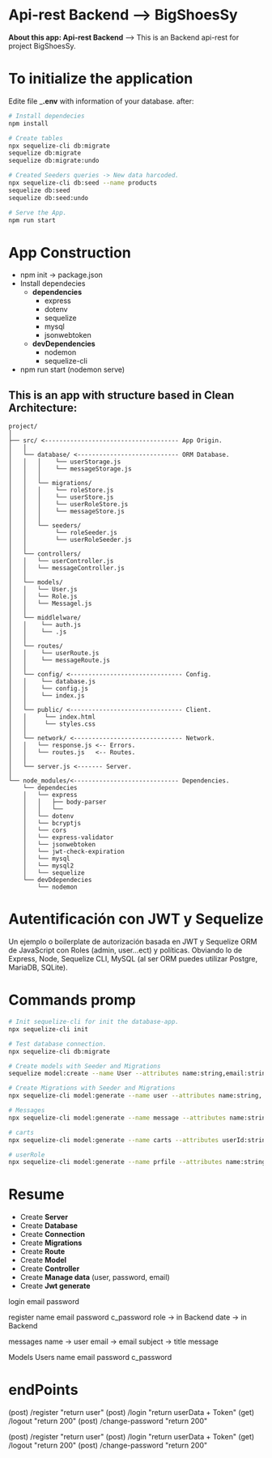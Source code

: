 # Api-rest Backend --> BigShoesSy

**About this app: Api-rest Backend** --> This is an Backend api-rest for project BigShoesSy.

# To initialize the application
Edite file ___.env__ with information of your database. after:
```bash
# Install dependecies
npm install

# Create tables
npx sequelize-cli db:migrate
sequelize db:migrate
sequelize db:migrate:undo

# Created Seeders queries -> New data harcoded.
npx sequelize-cli db:seed --name products
sequelize db:seed
sequelize db:seed:undo

# Serve the App.
npm run start

```

# App Construction
- npm init  -> package.json
- Install dependecies
  - **dependencies**
    - express
    - dotenv
    - sequelize
    - mysql
    - jsonwebtoken
  - **devDependencies**
    - nodemon
    - sequelize-cli
- npm run start (nodemon serve)

## This is an app with structure based in Clean Architecture:
    project/
    │
    ├── src/ <------------------------------------- App Origin.
    │   │
    │   └── database/ <---------------------------- ORM Database.
    │   │   │    └── userStorage.js
    │   │   │    └── messageStorage.js
    │   │   │
    │   │   └── migrations/
    │   │   │    └── roleStore.js
    │   │   │    └── userStore.js
    │   │   │    └── userRoleStore.js
    │   │   │    └── messageStore.js
    │   │   │
    │   │   └── seeders/
    │   │        └── roleSeeder.js
    │   │        └── userRoleSeeder.js
    │   │
    │   └── controllers/
    │   │   └── userController.js
    │   │   └── messageController.js
    │   │
    │   └── models/
    │   │   └── User.js
    │   │   └── Role.js
    │   │   └── Messagel.js
    │   │
    │   └── middlelware/
    │   │    └── auth.js
    │   │    └── .js
    │   │
    │   └── routes/
    │   │    └── userRoute.js
    │   │    └── messageRoute.js
    │   │
    │   └── config/ <------------------------------- Config.
    │   │    └── database.js
    │   │    └── config.js
    │   │    └── index.js
    │   │
    │   └── public/ <------------------------------- Client.
    │   │     └── index.html
    │   │     └── styles.css
    │   │
    │   └── network/ <------------------------------ Network.
    │   │   └── response.js <-- Errors.
    │   │   └── routes.js   <-- Routes.
    │   │
    │   └── server.js <------- Server.
    │
    └── node_modules/<----------------------------- Dependencies.
        └── dependecies
        │   └── express
        │   │   ├── body-parser
        │   │   └──
        │   └── dotenv
        │   └── bcryptjs
        │   └── cors
        │   └── express-validator
        │   └── jsonwebtoken
        │   └── jwt-check-expiration
        │   └── mysql
        │   └── mysql2
        │   └── sequelize
        └── devDdependecies
            └── nodemon

# Autentificación con JWT y Sequelize
Un ejemplo o boilerplate de autorización basada en JWT y Sequelize ORM de JavaScript con Roles (admin, user...ect) y políticas. Obviando lo de Express, Node, Sequelize CLI, MySQL (al ser ORM puedes utilizar Postgre, MariaDB, SQLite).

# Commands promp
```bash
# Init sequelize-cli for init the database-app.
npx sequelize-cli init

# Test database connection.
npx sequelize-cli db:migrate

# Create models with Seeder and Migrations
sequelize model:create --name User --attributes name:string,email:string

# Create Migrations with Seeder and Migrations
npx sequelize-cli model:generate --name user --attributes name:string, password:string, email:string

# Messages
npx sequelize-cli model:generate --name message --attributes name:string,email:string,subject:string,message:string

# carts
npx sequelize-cli model:generate --name carts --attributes userId:string,email:string,detailCartId:string,status:string

# userRole
npx sequelize-cli model:generate --name prfile --attributes name:string,email:string,subject:string,message:string


```

# Resume
- Create **Server**
- Create **Database**
- Create **Connection**
- Create **Migrations**
- Create **Route**
- Create **Model**
- Create **Controller**
- Create **Manage data** (user, password, email)
- Create  **Jwt generate**


login
	email
	password

register
	name
	email
	password
	c_password
	role -> in Backend
	date -> in Backend

messages
	name -> user
	email -> email
	subject -> title
	message

Models
	Users
		name
		email
		password
		c_password

# endPoints
(post) /register               "return user"
(post) /login                  "return userData + Token"
(get) /logout                  "return 200"
(post) /change-password        "return 200"


(post) /register               "return user"
(post) /login                  "return userData + Token"
(get) /logout                  "return 200"
(post) /change-password        "return 200"
